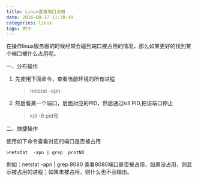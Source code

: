 ```yaml
---
title: Linux查看端口占用
date: 2016-08-17 11:30:49
categories: linux
tags: 网卡
---
```

在操作linux服务器的时候经常会碰到端口被占用的情况，那么如果更好的找到某个端口被什么占用呢。

一、分布操作

1. 先使用下面命令，查看当前环境的所有进程
	
	>netstat  -apn

2. 然后看某一个端口，后面对应的PID，然后通过kill  PID,把该端口停止

	>kill -9 pid号
	
二、快捷操作

 使用如下命令查看对应的端口是否被占用

	>netstat  -apn | grep  protNO

例如：netstat -apn | grep 8080  查看8080端口是否被占用，如果没占用，则显示被占用的进程；如果未被占用，则什么也不会输出。
